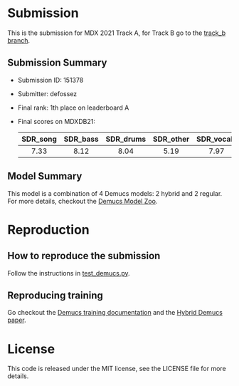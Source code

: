 # Submission

This is the submission for MDX 2021 Track A, for Track B go to the [track_b branch](https://github.com/adefossez/mdx21_demucs/tree/track_b).


## Submission Summary

* Submission ID: 151378
* Submitter: defossez
* Final rank: 1th place on leaderboard A
* Final scores on MDXDB21:

  | SDR_song | SDR_bass | SDR_drums | SDR_other | SDR_vocals |
  | :---:    | :---:    | :---:     | :---:     | :---:      |
  | 7.33     | 8.12     | 8.04      | 5.19      | 7.97       |

## Model Summary

This model is a combination of 4 Demucs models: 2 hybrid and 2 regular. For more details,
checkout the [Demucs Model Zoo](https://github.com/facebookresearch/demucs/blob/hybrid/docs/training.md#model-zoo).

# Reproduction

## How to reproduce the submission

Follow the instructions in [test_demucs.py](test_demucs.py).

## Reproducing training

Go checkout the [Demucs training documentation](https://github.com/adefossez/demucs/blob/rel/docs/training.md)
and the [Hybrid Demucs paper](https://arxiv.org/pdf/2111.03600.pdf).


# License

This code is released under the MIT license, see the LICENSE file for more details.
